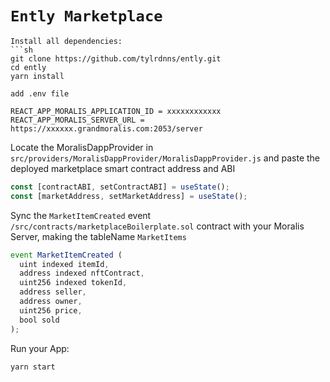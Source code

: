 # `Ently Marketplace`

```
Install all dependencies:
```sh
git clone https://github.com/tylrdnns/ently.git
cd ently
yarn install 
```

```
add .env file

REACT_APP_MORALIS_APPLICATION_ID = xxxxxxxxxxxx
REACT_APP_MORALIS_SERVER_URL = https://xxxxxx.grandmoralis.com:2053/server
```

Locate the MoralisDappProvider in `src/providers/MoralisDappProvider/MoralisDappProvider.js` and paste the deployed marketplace smart contract address and ABI
```jsx
const [contractABI, setContractABI] = useState();
const [marketAddress, setMarketAddress] = useState();
```

Sync the `MarketItemCreated` event `/src/contracts/marketplaceBoilerplate.sol` contract with your Moralis Server, making the tableName `MarketItems`
```jsx
event MarketItemCreated (
  uint indexed itemId,
  address indexed nftContract,
  uint256 indexed tokenId,
  address seller,
  address owner,
  uint256 price,
  bool sold
);
```


Run your App:
```sh
yarn start
```



